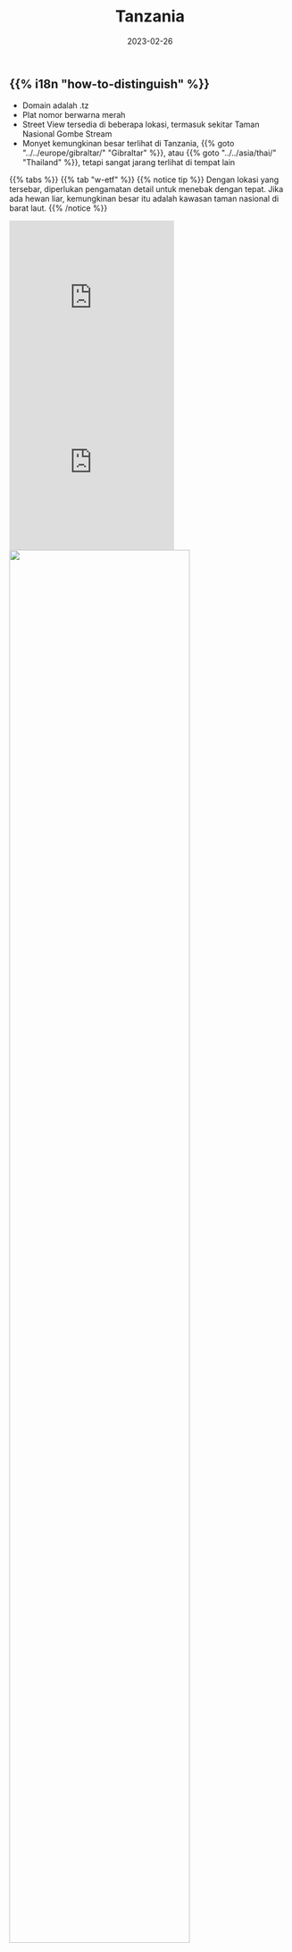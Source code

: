 ﻿---
title: "Tanzania"
date: 2023-02-26
lastmod: 2023-07-01
weight: 2
draft: false
keywords: [""]
sections: [""]
bg: "bg/city.jpg"
flag: "TZ.svg"
is_has_many_trekker: true
no_detaile_info: true
jetro_detail: true
plonkit: true
sc_title: "Halaman Terkait"
sc: [
    ["../madagascar/", "Madagaskar"],
    ["../zanzibar/", "Zanzibar"],
]
---

<div class="main-desciption country-description">
    <h2 class="section-title">{{% i18n "how-to-distinguish" %}}</h2>
    <ul class="rule-list">
        <li>Domain adalah <span class="quiz">.tz</span></li>
        <li>Plat nomor berwarna <span class="quiz">merah</span></li>
        <li>Street View tersedia di beberapa lokasi, termasuk sekitar Taman Nasional Gombe Stream</li>
        <li>Monyet kemungkinan besar terlihat di Tanzania, {{% goto "../../europe/gibraltar/" "Gibraltar" %}}, atau {{% goto "../../asia/thai/" "Thailand" %}}, tetapi sangat jarang terlihat di tempat lain</li>
    </ul>
</div>

{{% tabs %}}
{{% tab "w-etf" %}}
{{% notice tip %}}
Dengan lokasi yang tersebar, diperlukan pengamatan detail untuk menebak dengan tepat. Jika ada hewan liar, kemungkinan besar itu adalah kawasan taman nasional di barat laut.
{{% /notice %}}
<div class="googlemap-if">
<iframe src="https://www.google.com/maps/embed?pb=!4v1687222166237!6m8!1m7!1sHpICDVPg0AxGBxOAqNx9dA!2m2!1d-4.669323783113501!2d29.62333506254922!3f244.8795270430562!4f-26.238762274455702!5f2.3535105869069004" width="295" height="295" style="border:0;" allowfullscreen="" loading="lazy" referrerpolicy="no-referrer-when-downgrade"></iframe>
<iframe src="https://www.google.com/maps/embed?pb=!4v1683886160271!6m8!1m7!1sn4XUB4cG5nRiVfJuftu5dA!2m2!1d-3.041027899419915!2d37.30021134006131!3f306.8801139271176!4f8.90126208088364!5f0.4000000000000002" width="295" height="295" style="border:0;" allowfullscreen="" loading="lazy" referrerpolicy="no-referrer-when-downgrade"></iframe>
</div>

<div class="googlemap-if unclickable">
<img src="/rule/africa/tanzania/google-map.png" width="80%">
</div>
{{% /tab %}}
{{% /tabs %}}
